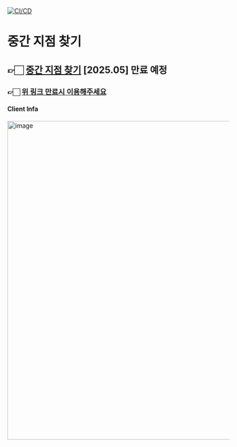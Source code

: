 [![CI/CD](https://github.com/IT-Cotato/9th-Midpoint-FE/actions/workflows/deploy.yml/badge.svg)](https://github.com/IT-Cotato/9th-Midpoint-FE/actions/workflows/deploy.yml)

# 중간 지점 찾기

## 👉🏻  [중간 지점 찾기](https://cotato-midpoint.site/) [2025.05] 만료 예정 <br/>
### 👉🏻 [위 링크 만료시 이용해주세요](http://cotato-midpoint.s3-website.ap-northeast-2.amazonaws.com)

#### Client Infa
<img width="722" alt="image" src="https://github.com/IT-Cotato/9th-Midpoint-FE/assets/96279437/322ced9b-0551-4240-beca-abd2853acd38">
